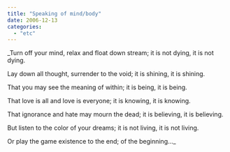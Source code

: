 ```yaml
---
title: "Speaking of mind/body"
date: 2006-12-13
categories: 
  - "etc"
---
```


_Turn off your mind, relax and float down stream; it is not dying, it is not dying.

Lay down all thought, surrender to the void; it is shining, it is shining.

That you may see the meaning of within; it is being, it is being.

That love is all and love is everyone; it is knowing, it is knowing.

That ignorance and hate may mourn the dead; it is believing, it is believing.

But listen to the color of your dreams; it is not living, it is not living.

Or play the game existence to the end; of the beginning..._
